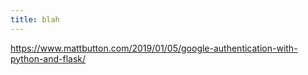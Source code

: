 ```yaml
---
title: blah
---
```


https://www.mattbutton.com/2019/01/05/google-authentication-with-python-and-flask/
